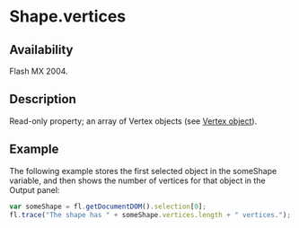 # Shape.vertices

## Availability

Flash MX 2004.

## Description

Read-only property; an array of Vertex objects (see [Vertex object](../Vertex_object/Vertex_summary.md)).

## Example

The following example stores the first selected object in the someShape variable, and then shows the number of vertices for that object in the Output panel:

```javascript
var someShape = fl.getDocumentDOM().selection[0];
fl.trace("The shape has " + someShape.vertices.length + " vertices.");
```
